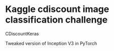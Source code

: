 # Kaggle cdiscount image classification challenge
CDiscountKeras

Tweaked version of Inception V3 in PyTorch
